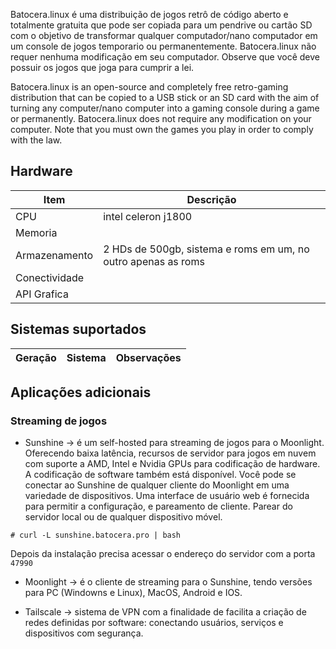 Batocera.linux é uma distribuição de jogos retrô de código aberto e totalmente gratuita que pode ser copiada para um pendrive ou cartão SD com o objetivo de transformar qualquer computador/nano computador em um console de jogos temporario ou permanentemente. Batocera.linux não requer nenhuma modificação em seu computador. Observe que você deve possuir os jogos que joga para cumprir a lei.

Batocera.linux is an open-source and completely free retro-gaming distribution that can be copied to a USB stick or an SD card with the aim of turning any computer/nano computer into a gaming console during a game or permanently. Batocera.linux does not require any modification on your computer. Note that you must own the games you play in order to comply with the law.


## Hardware

Item | Descrição
--|--
CPU | intel celeron j1800
Memoria |
Armazenamento | 2 HDs de 500gb, sistema e roms em um, no outro apenas as roms
Conectividade |
API Grafica |


## Sistemas suportados

Geração | Sistema | Observações
--|--|--

## Aplicações adicionais

### Streaming  de jogos

* Sunshine -> é um self-hosted para streaming de jogos para o Moonlight. Oferecendo baixa latência, recursos de servidor para jogos em nuvem com suporte a AMD, Intel e Nvidia GPUs para codificação de hardware. A codificação de software também está disponível. Você pode se conectar ao Sunshine de qualquer cliente do Moonlight em uma variedade de dispositivos. Uma interface de usuário web é fornecida para permitir a configuração, e pareamento de cliente. Parear do servidor local ou de qualquer dispositivo móvel.

~~~~shell
# curl -L sunshine.batocera.pro | bash
~~~~

Depois da instalação precisa acessar o endereço do servidor com a porta ``47990``

* Moonlight -> é o cliente de streaming para o Sunshine, tendo versões para PC (Windowns e Linux), MacOS, Android e IOS.

* Tailscale -> sistema de VPN com a finalidade de facilita a criação de redes definidas por software: conectando usuários, serviços e dispositivos com segurança.
